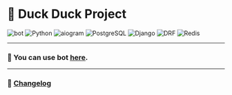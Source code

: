 # 🐥 Duck Duck Project

<img src="https://img.shields.io/badge/Telegram-2CA5E0?style=for-the-badge&logo=telegram&logoColor=white" alt="bot">
<img src="https://img.shields.io/badge/python-3670A0?style=for-the-badge&logo=python&logoColor=ffdd54" alt="Python">
<img src="https://img.shields.io/badge/aiogram-2CA5E0?style=for-the-badge&logo=aiogram&logoColor=white" alt="aiogram">
<img src="https://img.shields.io/badge/PostgreSQL-316192?style=for-the-badge&logo=postgresql&logoColor=white" alt="PostgreSQL">
<img src="https://img.shields.io/badge/django-%23092E20.svg?style=for-the-badge&logo=django&logoColor=white" alt="Django">
<img src="https://img.shields.io/badge/DJANGO-REST-ff1709?style=for-the-badge&logo=django&logoColor=white&color=ff1709&labelColor=gray" alt="DRF">
<img src="https://img.shields.io/badge/redis-%23DD0031.svg?style=for-the-badge&logo=redis&logoColor=white" alt="Redis">

---

### 🧪 You can use bot <u><a href="https://t.me/duck_duck_robot">here</a></u>.

---

### 📢 [Changelog](./CHANGELOG.md)